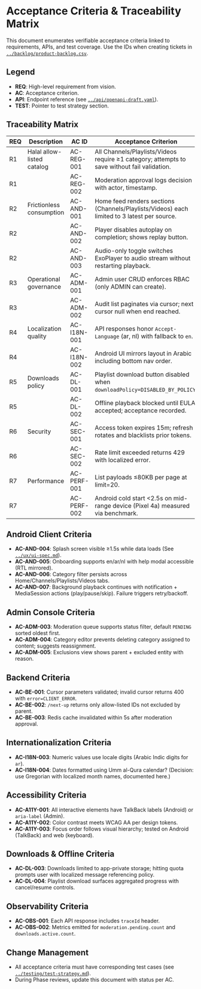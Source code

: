 # Acceptance Criteria & Traceability Matrix

This document enumerates verifiable acceptance criteria linked to requirements, APIs, and test coverage. Use the IDs when creating tickets in [`../backlog/product-backlog.csv`](../backlog/product-backlog.csv).

## Legend
- **REQ**: High-level requirement from vision.
- **AC**: Acceptance criterion.
- **API**: Endpoint reference (see [`../api/openapi-draft.yaml`](../api/openapi-draft.yaml)).
- **TEST**: Pointer to test strategy section.

## Traceability Matrix
| REQ | Description | AC ID | Acceptance Criterion | API | TEST |
| --- | --- | --- | --- | --- | --- |
| R1 | Halal allow-listed catalog | AC-REG-001 | All Channels/Playlists/Videos require ≥1 category; attempts to save without fail validation. | `/channels`, `/playlists`, `/videos` | Backend Integration |
| R1 |  | AC-REG-002 | Moderation approval logs decision with actor, timestamp. | `/moderation/proposals/{id}/approve` | Backend Integration + Audit tests |
| R2 | Frictionless consumption | AC-AND-001 | Home feed renders sections (Channels/Playlists/Videos) each limited to 3 latest per source. | `/home` | Android Paging tests |
| R2 |  | AC-AND-002 | Player disables autoplay on completion; shows replay button. | N/A (client logic) | Android Instrumentation |
| R2 |  | AC-AND-003 | Audio-only toggle switches ExoPlayer to audio stream without restarting playback. | `/videos/{id}` | Player Reliability |
| R3 | Operational governance | AC-ADM-001 | Admin user CRUD enforces RBAC (only ADMIN can create). | `/admin/users` | Backend Security tests |
| R3 |  | AC-ADM-002 | Audit list paginates via cursor; next cursor null when end reached. | `/admin/audit` | Admin E2E |
| R4 | Localization quality | AC-I18N-001 | API responses honor `Accept-Language` (ar, nl) with fallback to `en`. | all localized endpoints | Backend Integration |
| R4 |  | AC-I18N-002 | Android UI mirrors layout in Arabic including bottom nav order. | N/A | Android Localization |
| R5 | Downloads policy | AC-DL-001 | Playlist download button disabled when `downloadPolicy=DISABLED_BY_POLICY`. | `/playlists/{id}` | Android Instrumentation |
| R5 |  | AC-DL-002 | Offline playback blocked until EULA accepted; acceptance recorded. | `/auth/login` (EULA flag) | Android Instrumentation + Backend |
| R6 | Security | AC-SEC-001 | Access token expires 15m; refresh rotates and blacklists prior tokens. | `/auth/refresh` | Security Tests |
| R6 |  | AC-SEC-002 | Rate limit exceeded returns 429 with localized error. | all endpoints | Performance/Security |
| R7 | Performance | AC-PERF-001 | List payloads ≤80KB per page at limit=20. | `/videos`, `/channels`, `/playlists` | Performance Tests |
| R7 |  | AC-PERF-002 | Android cold start <2.5s on mid-range device (Pixel 4a) measured via benchmark. | N/A | Android Performance |

## Android Client Criteria
- **AC-AND-004**: Splash screen visible ≥1.5s while data loads (See [`../ux/ui-spec.md`](../ux/ui-spec.md#splash)).
- **AC-AND-005**: Onboarding supports en/ar/nl with help modal accessible (RTL mirrored).
- **AC-AND-006**: Category filter persists across Home/Channels/Playlists/Videos tabs.
- **AC-AND-007**: Background playback continues with notification + MediaSession actions (play/pause/skip). Failure triggers retry/backoff.

## Admin Console Criteria
- **AC-ADM-003**: Moderation queue supports status filter, default `PENDING` sorted oldest first.
- **AC-ADM-004**: Category editor prevents deleting category assigned to content; suggests reassignment.
- **AC-ADM-005**: Exclusions view shows parent + excluded entity with reason.

## Backend Criteria
- **AC-BE-001**: Cursor parameters validated; invalid cursor returns 400 with `error=CLIENT_ERROR`.
- **AC-BE-002**: `/next-up` returns only allow-listed IDs not excluded by parent.
- **AC-BE-003**: Redis cache invalidated within 5s after moderation approval.

## Internationalization Criteria
- **AC-I18N-003**: Numeric values use locale digits (Arabic Indic digits for `ar`).
- **AC-I18N-004**: Dates formatted using Umm al-Qura calendar? (Decision: use Gregorian with localized month names, documented here.)

## Accessibility Criteria
- **AC-A11Y-001**: All interactive elements have TalkBack labels (Android) or `aria-label` (Admin).
- **AC-A11Y-002**: Color contrast meets WCAG AA per design tokens.
- **AC-A11Y-003**: Focus order follows visual hierarchy; tested on Android (TalkBack) and web (keyboard).

## Downloads & Offline Criteria
- **AC-DL-003**: Downloads limited to app-private storage; hitting quota prompts user with localized message referencing policy.
- **AC-DL-004**: Playlist download surfaces aggregated progress with cancel/resume controls.

## Observability Criteria
- **AC-OBS-001**: Each API response includes `traceId` header.
- **AC-OBS-002**: Metrics emitted for `moderation.pending.count` and `downloads.active.count`.

## Change Management
- All acceptance criteria must have corresponding test cases (see [`../testing/test-strategy.md`](../testing/test-strategy.md)).
- During Phase reviews, update this document with status per AC.
